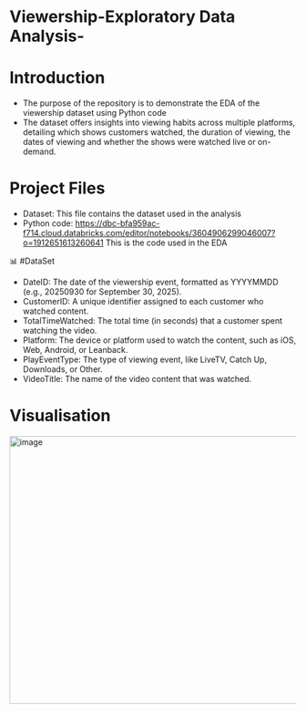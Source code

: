 # Viewership-Exploratory Data Analysis-

# Introduction
- The purpose of the repository is to demonstrate the EDA of the viewership dataset using Python code
- The dataset offers insights into viewing habits across multiple platforms, detailing which shows customers watched, the duration of viewing, the dates of viewing and whether the shows were watched live or on-demand.

# Project Files
- Dataset: This file contains the dataset used in the analysis
- Python code: https://dbc-bfa959ac-f714.cloud.databricks.com/editor/notebooks/3604906299046007?o=1912651613260641 This is the code used in the EDA
  
📊 #DataSet
- DateID: The date of the viewership event, formatted as YYYYMMDD (e.g., 20250930 for September 30, 2025).
- CustomerID: A unique identifier assigned to each customer who watched content.
- TotalTimeWatched: The total time (in seconds) that a customer spent watching the video.
- Platform: The device or platform used to watch the content, such as iOS, Web, Android, or Leanback.
- PlayEventType: The type of viewing event, like LiveTV, Catch Up, Downloads, or Other.
- VideoTitle: The name of the video content that was watched.


# Visualisation

<img width="763" height="470" alt="image" src="https://github.com/user-attachments/assets/4ad1206b-6a17-4510-93d9-45c42be369d0" />
